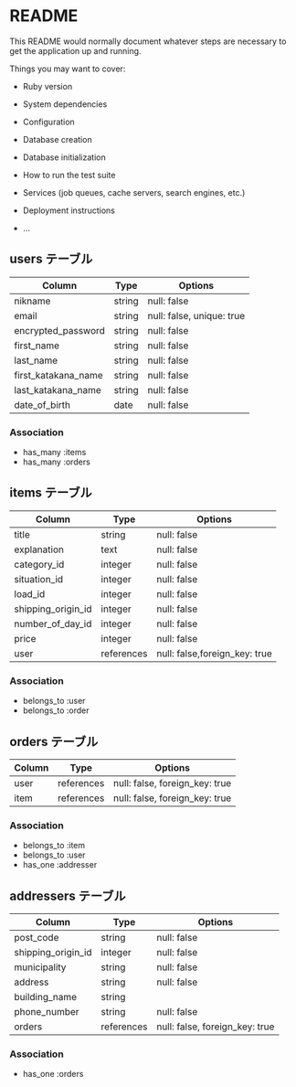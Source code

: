 # README

This README would normally document whatever steps are necessary to get the
application up and running.

Things you may want to cover:

* Ruby version

* System dependencies

* Configuration

* Database creation

* Database initialization

* How to run the test suite

* Services (job queues, cache servers, search engines, etc.)

* Deployment instructions

* ...


## users テーブル

| Column              | Type   | Options                   |
| ------------------- | ------ | ------------------------- |
| nikname             | string | null: false               |
| email               | string | null: false, unique: true |
| encrypted_password  | string | null: false               | 
| first_name          | string | null: false               |
| last_name           | string | null: false               |
| first_katakana_name | string | null: false               |
| last_katakana_name  | string | null: false               |
| date_of_birth       | date   | null: false               |


### Association

- has_many :items
- has_many :orders

## items テーブル

| Column            | Type       | Options                         |
| ------------------ | ----------- | ----------------------------- |
| title              | string      | null: false                   |
| explanation        | text        | null: false                   |    
| category_id        | integer     | null: false                   |
| situation_id       | integer     | null: false                   |
| load_id            | integer     | null: false                   |
| shipping_origin_id | integer     | null: false                   |    
| number_of_day_id   | integer     | null: false                   |
| price              | integer     | null: false                   |
| user               | references  | null: false,foreign_key: true |

### Association

- belongs_to :user
- belongs_to :order

## orders テーブル

| Column     | Type       | Options                        |
| ------     | ---------- | ------------------------------ |
| user       | references | null: false, foreign_key: true |
| item       | references | null: false, foreign_key: true |

### Association

- belongs_to :item
- belongs_to :user
- has_one    :addresser

## addressers テーブル

| Column             | Type       | Options                        |
| ------------------ | ---------- | ------------------------------ |
| post_code          | string     | null: false                    |
| shipping_origin_id | integer    | null: false                    |
| municipality       | string     | null: false                    |
| address            | string     | null: false                    |
| building_name      | string     |                                |
| phone_number       | string     | null: false                    |
| orders             | references | null: false, foreign_key: true |

### Association

- has_one :orders
